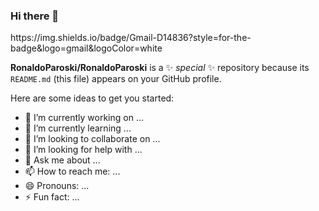 ### Hi there 👋
<div>
  https://img.shields.io/badge/Gmail-D14836?style=for-the-badge&logo=gmail&logoColor=white
  </div>


**RonaldoParoski/RonaldoParoski** is a ✨ _special_ ✨ repository because its `README.md` (this file) appears on your GitHub profile.

Here are some ideas to get you started:

- 🔭 I’m currently working on ...
- 🌱 I’m currently learning ...
- 👯 I’m looking to collaborate on ...
- 🤔 I’m looking for help with ...
- 💬 Ask me about ...
- 📫 How to reach me: ...
- 😄 Pronouns: ...
- ⚡ Fun fact: ...

